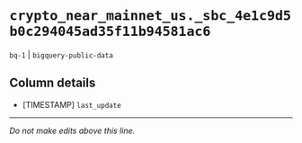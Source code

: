 # `crypto_near_mainnet_us._sbc_4e1c9d5b0c294045ad35f11b94581ac6`
`bq-1` | `bigquery-public-data`

## Column details
* [TIMESTAMP] `last_update`

-------------------------------------------------------------------------------
*Do not make edits above this line.*
